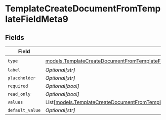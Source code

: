 # TemplateCreateDocumentFromTemplateFieldMeta9


## Fields

| Field                                                                                                                                                                                                                              | Type                                                                                                                                                                                                                               | Required                                                                                                                                                                                                                           | Description                                                                                                                                                                                                                        |
| ---------------------------------------------------------------------------------------------------------------------------------------------------------------------------------------------------------------------------------- | ---------------------------------------------------------------------------------------------------------------------------------------------------------------------------------------------------------------------------------- | ---------------------------------------------------------------------------------------------------------------------------------------------------------------------------------------------------------------------------------- | ---------------------------------------------------------------------------------------------------------------------------------------------------------------------------------------------------------------------------------- |
| `type`                                                                                                                                                                                                                             | [models.TemplateCreateDocumentFromTemplateFieldMetaTemplatesResponse200ApplicationJSONResponseBodyFields9Type](../models/templatecreatedocumentfromtemplatefieldmetatemplatesresponse200applicationjsonresponsebodyfields9type.md) | :heavy_check_mark:                                                                                                                                                                                                                 | N/A                                                                                                                                                                                                                                |
| `label`                                                                                                                                                                                                                            | *Optional[str]*                                                                                                                                                                                                                    | :heavy_minus_sign:                                                                                                                                                                                                                 | N/A                                                                                                                                                                                                                                |
| `placeholder`                                                                                                                                                                                                                      | *Optional[str]*                                                                                                                                                                                                                    | :heavy_minus_sign:                                                                                                                                                                                                                 | N/A                                                                                                                                                                                                                                |
| `required`                                                                                                                                                                                                                         | *Optional[bool]*                                                                                                                                                                                                                   | :heavy_minus_sign:                                                                                                                                                                                                                 | N/A                                                                                                                                                                                                                                |
| `read_only`                                                                                                                                                                                                                        | *Optional[bool]*                                                                                                                                                                                                                   | :heavy_minus_sign:                                                                                                                                                                                                                 | N/A                                                                                                                                                                                                                                |
| `values`                                                                                                                                                                                                                           | List[[models.TemplateCreateDocumentFromTemplateFieldMetaTemplatesResponseValues](../models/templatecreatedocumentfromtemplatefieldmetatemplatesresponsevalues.md)]                                                                 | :heavy_minus_sign:                                                                                                                                                                                                                 | N/A                                                                                                                                                                                                                                |
| `default_value`                                                                                                                                                                                                                    | *Optional[str]*                                                                                                                                                                                                                    | :heavy_minus_sign:                                                                                                                                                                                                                 | N/A                                                                                                                                                                                                                                |